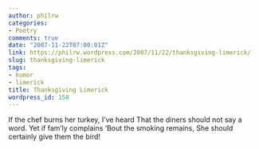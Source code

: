 ```yaml
---
author: philrw
categories:
- Poetry
comments: true
date: "2007-11-22T07:00:01Z"
link: https://philrw.wordpress.com/2007/11/22/thanksgiving-limerick/
slug: thanksgiving-limerick
tags:
- humor
- limerick
title: Thanksgiving Limerick
wordpress_id: 158
---
```


If the chef burns her turkey, I’ve heard
That the diners should not say a word.
Yet if fam’ly complains
‘Bout the smoking remains,
She should certainly give them the bird!
